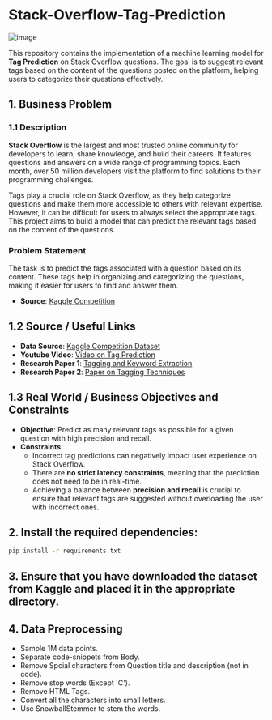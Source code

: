 # Stack-Overflow-Tag-Prediction

![image](https://github.com/user-attachments/assets/5e09908b-fa3a-474b-b638-816e4d602a0e)

This repository contains the implementation of a machine learning model for **Tag Prediction** on Stack Overflow questions. The goal is to suggest relevant tags based on the content of the questions posted on the platform, helping users to categorize their questions effectively.

## 1. Business Problem

### 1.1 Description

**Stack Overflow** is the largest and most trusted online community for developers to learn, share knowledge, and build their careers. It features questions and answers on a wide range of programming topics. Each month, over 50 million developers visit the platform to find solutions to their programming challenges.

Tags play a crucial role on Stack Overflow, as they help categorize questions and make them more accessible to others with relevant expertise. However, it can be difficult for users to always select the appropriate tags. This project aims to build a model that can predict the relevant tags based on the content of the questions.

### Problem Statement

The task is to predict the tags associated with a question based on its content. These tags help in organizing and categorizing the questions, making it easier for users to find and answer them.

- **Source**: [Kaggle Competition](https://www.kaggle.com/c/facebook-recruiting-iii-keyword-extraction/)

## 1.2 Source / Useful Links

- **Data Source**: [Kaggle Competition Dataset](https://www.kaggle.com/c/facebook-recruiting-iii-keyword-extraction/data)
- **Youtube Video**: [Video on Tag Prediction](https://youtu.be/nNDqbUhtIRg)
- **Research Paper 1**: [Tagging and Keyword Extraction](https://www.microsoft.com/en-us/research/wp-content/uploads/2016/02/tagging-1.pdf)
- **Research Paper 2**: [Paper on Tagging Techniques](https://dl.acm.org/citation.cfm?id=2660970&dl=ACM&coll=DL)

## 1.3 Real World / Business Objectives and Constraints

- **Objective**: Predict as many relevant tags as possible for a given question with high precision and recall.
- **Constraints**:
  - Incorrect tag predictions can negatively impact user experience on Stack Overflow.
  - There are **no strict latency constraints**, meaning that the prediction does not need to be in real-time.
  - Achieving a balance between **precision and recall** is crucial to ensure that relevant tags are suggested without overloading the user with incorrect ones.

## 2. Install the required dependencies:
   ```bash
   pip install -r requirements.txt
   ```

## 3. Ensure that you have downloaded the dataset from Kaggle and placed it in the appropriate directory.

## 4. Data Preprocessing
  - Sample 1M data points.
  - Separate code-snippets from Body.
  - Remove Spcial characters from Question title and description (not in code).
  - Remove stop words (Except 'C').
  - Remove HTML Tags.
  - Convert all the characters into small letters.
  - Use SnowballStemmer to stem the words.
